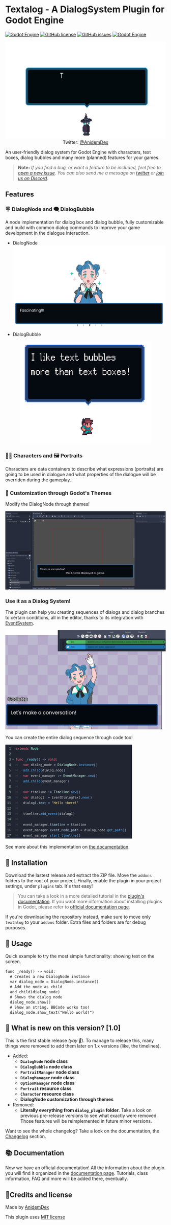 # Textalog - A DialogSystem Plugin for Godot Engine
[![Godot Engine](https://img.shields.io/badge/Godot%20Engine-Plugin-blue?style=flat-square&logo=godot-engine&logoColor=white&logoWidth=20)]() [![GitHub license](https://img.shields.io/github/license/AnidemDex/Godot-DialogPlugin?style=flat-square)](https://github.com/AnidemDex/Godot-DialogPlugin/blob/main/LICENSE)
[![GitHub issues](https://img.shields.io/github/issues/AnidemDex/Godot-DialogPlugin?style=flat-square)](https://github.com/AnidemDex/Godot-DialogPlugin/issues)
[![Godot Engine](https://img.shields.io/badge/Version-1.0-Green?style=flat-square)](https://github.com/AnidemDex/Godot-DialogPlugin/releases/tag/v1.0)

<p align="center">
  <a href="https://twitter.com/anidemdex" target="_blank"><img src="https://raw.githubusercontent.com/AnidemDex/Godot-DialogPlugin/main/.images/banner_animation.gif"></a><br/>
  Twitter: <a href="https://twitter.com/anidemdex" target="_blank">@AnidemDex</a>
</p>

An user-friendly dialog system for Godot Engine with characters, text boxes, dialog bubbles and many more (planned) features for your games. 

> **Note:** _If you find a bug, or want a feature to be included, feel free to [open a new issue](https://github.com/AnidemDex/Godot-DialogPlugin/issues/new). You can also send me a message on [twitter](https://twitter.com/anidemdex) or [join us on Discord](https://discord.gg/83YgrKgSZX)._

## Features
### 🪧 DialogNode and 🗨️ DialogBubble
A node implementation for dialog box and dialog bubble, fully customizable and build with common dialog commands to improve your game development in the dialogue interaction.

- DialogNode
![DialogNode](./docs/.gitbook/assets/dialog_box_example_1.png)

- DialogBubble
<p align="center">
  <img src="./docs/.gitbook/assets/dialog_bubble_example_1.png">
</p>

### 🐱‍👤 Characters and 🖼️ Portraits
Characters are data containers to describe what expressions (portraits) are going to be used in dialogue and what properties of the dialogue will be overriden during the gameplay.

<!--TODO: Add an image here-->

### 🎨 Customization through Godot's Themes
Modify the DialogNode through themes!

![Theme Customization](./docs/.gitbook/assets/theme_customization.gif)

### Use it as a Dialog System!
The plugin can help you creating sequences of dialogs and dialog branches to certain conditions, all in the editor, thanks to its integration with [EventSystem](https://github.com/AnidemDex/Godot-EventSystem).

![](docs/.gitbook/assets/event_system_example1.png)

You can create the entire dialog sequence through code too!

![](docs/.gitbook/assets/event_system_example2.png)

See more about this implementation on [the documentation](#).

## 🚩 Installation

Download the lastest release and extract the ZIP file. Move the `addons` folders to the root of your project. Finally, enable the plugin in your project settings, under `plugins` tab. It's that easy!

> You can take a look in a more detailed tutorial in the [plugin's documentation](https://godotplugins.gitbook.io/textalog/getting-started/installation).
If you want more information about installing plugins in Godot, please refer to [official documentation page](https://docs.godotengine.org/en/stable/tutorials/plugins/editor/installing_plugins.html).

If you're downloading the repository instead, make sure to move only `textalog` to your `addons` folder. Extra files and folders are for debug purposes.

## 🧵 Usage
Quick example to try the most simple functionality: showing text on the screen.
```gdscript
func _ready() -> void:
  # Creates a new DialogNode instance
  var dialog_node = DialogNode.instance()
  # Add the node as child
  add_child(dialog_node)
  # Shows the dialog node
  dialog_node.show()
  # Show an string. BBCode works too!
  dialog_node.show_text("Hello world!")
```

## 🔎 What is new on this version? [1.0]

This is the first stable release _(yay 🥳)_. To manage to release this, many things were removed to add them later on 1.x versions (like, the timelines).

* Added:
  * **`DialogNode` node class**
  * **`DialogBubble` node class**
  * **`PortraitManager` node class**
  * **`DialogManager` node class**
  * **`OptionManager` node class**
  * **`Portrait` resource class**
  * **`Character` resource class**
  * **DialogNode customization through themes**
* Removed:
  * **Literally everything from `dialog_plugin` folder**. Take a look on previous pre-release versions to see what exactly were removed. Those features will be reimplemented in future minor versions.


Want to see the whole changelog? Take a look on the documentation, the [Changelog](https://anidemdex.gitbook.io/godot-dialog-plugin/changelog) section.

## 📚 Documentation

Now we have an official documentation! All the information about the plugin you will find it organized in the [documentation page](https://godotplugins.gitbook.io/textalog/). Tutorials, class information, FAQ and more will be added there, eventually.

## 📝Credits and license
Made by [AnidemDex](https://github.com/anidemDex)

This plugin uses [MIT license](./LICENSE)
